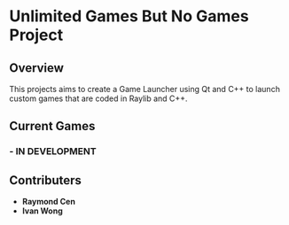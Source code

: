# Unlimited Games But No Games Project

## Overview
This projects aims to create a Game Launcher using Qt and C++ to launch custom games that are coded in Raylib and C++.

## Current Games
  ### - IN DEVELOPMENT

## Contributers
  - **Raymond Cen**
  - **Ivan Wong**
